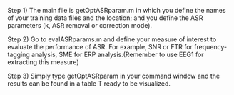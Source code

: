 Step 1) The main file is getOptASRparam.m in which you define the names of your training data files and the location; and you define the ASR parameters (k, ASR removal or correction mode). 

Step 2) Go to evalASRparams.m and define your measure of interest to evaluate the performance of ASR. For example, SNR or FTR for frequency-tagging analysis, SME for ERP analysis.(Remember to use EEG1 for extracting this measure)

Step 3) Simply type getOptASRparam in your command window and the results can be found in a table T ready to be visualized.
